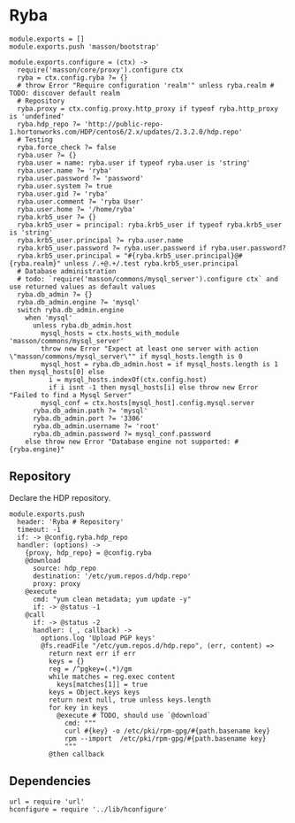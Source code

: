 
# Ryba

    module.exports = []
    module.exports.push 'masson/bootstrap'

    module.exports.configure = (ctx) ->
      require('masson/core/proxy').configure ctx
      ryba = ctx.config.ryba ?= {}
      # throw Error "Require configuration 'realm'" unless ryba.realm # TODO: discover default realm
      # Repository
      ryba.proxy = ctx.config.proxy.http_proxy if typeof ryba.http_proxy is 'undefined'
      ryba.hdp_repo ?= 'http://public-repo-1.hortonworks.com/HDP/centos6/2.x/updates/2.3.2.0/hdp.repo'
      # Testing
      ryba.force_check ?= false
      ryba.user ?= {}
      ryba.user = name: ryba.user if typeof ryba.user is 'string'
      ryba.user.name ?= 'ryba'
      ryba.user.password ?= 'password'
      ryba.user.system ?= true
      ryba.user.gid ?= 'ryba'
      ryba.user.comment ?= 'ryba User'
      ryba.user.home ?= '/home/ryba'
      ryba.krb5_user ?= {}
      ryba.krb5_user = principal: ryba.krb5_user if typeof ryba.krb5_user is 'string'
      ryba.krb5_user.principal ?= ryba.user.name
      ryba.krb5_user.password ?= ryba.user.password if ryba.user.password?
      ryba.krb5_user.principal = "#{ryba.krb5_user.principal}@#{ryba.realm}" unless /.+@.+/.test ryba.krb5_user.principal
      # Database administration
      # todo: `require('masson/commons/mysql_server').configure ctx` and use returned values as default values
      ryba.db_admin ?= {}
      ryba.db_admin.engine ?= 'mysql'
      switch ryba.db_admin.engine
        when 'mysql'
          unless ryba.db_admin.host
            mysql_hosts = ctx.hosts_with_module 'masson/commons/mysql_server'
            throw new Error "Expect at least one server with action \"masson/commons/mysql_server\"" if mysql_hosts.length is 0
            mysql_host = ryba.db_admin.host = if mysql_hosts.length is 1 then mysql_hosts[0] else
              i = mysql_hosts.indexOf(ctx.config.host)
              if i isnt -1 then mysql_hosts[i] else throw new Error "Failed to find a Mysql Server"
            mysql_conf = ctx.hosts[mysql_host].config.mysql.server
          ryba.db_admin.path ?= 'mysql'
          ryba.db_admin.port ?= '3306'
          ryba.db_admin.username ?= 'root'
          ryba.db_admin.password ?= mysql_conf.password
        else throw new Error "Database engine not supported: #{ryba.engine}"

## Repository

Declare the HDP repository.

    module.exports.push
      header: 'Ryba # Repository'
      timeout: -1
      if: -> @config.ryba.hdp_repo
      handler: (options) ->
        {proxy, hdp_repo} = @config.ryba
        @download
          source: hdp_repo
          destination: '/etc/yum.repos.d/hdp.repo'
          proxy: proxy
        @execute
          cmd: "yum clean metadata; yum update -y"
          if: -> @status -1
        @call
          if: -> @status -2
          handler: (_, callback) ->
            options.log 'Upload PGP keys'
            @fs.readFile "/etc/yum.repos.d/hdp.repo", (err, content) =>
              return next err if err
              keys = {}
              reg = /^pgkey=(.*)/gm
              while matches = reg.exec content
                keys[matches[1]] = true
              keys = Object.keys keys
              return next null, true unless keys.length
              for key in keys
                @execute # TODO, should use `@download`
                  cmd: """
                  curl #{key} -o /etc/pki/rpm-gpg/#{path.basename key}
                  rpm --import  /etc/pki/rpm-gpg/#{path.basename key}
                  """
              @then callback


## Dependencies

    url = require 'url'
    hconfigure = require '../lib/hconfigure'
